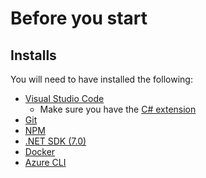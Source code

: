 # Before you start

## Installs

You will need to have installed the following:
- [Visual Studio Code](https://code.visualstudio.com/download)
    - Make sure you have the [C# extension](https://marketplace.visualstudio.com/items?itemName=ms-dotnettools.csharp)
- [Git](https://git-scm.com/)
- [NPM](https://www.npmjs.com/get-npm)
- [.NET SDK (7.0)](https://dotnet.microsoft.com/download)
- [Docker](https://www.docker.com/products/docker-desktop)
- [Azure CLI](https://docs.microsoft.com/en-us/cli/azure/install-azure-cli)
